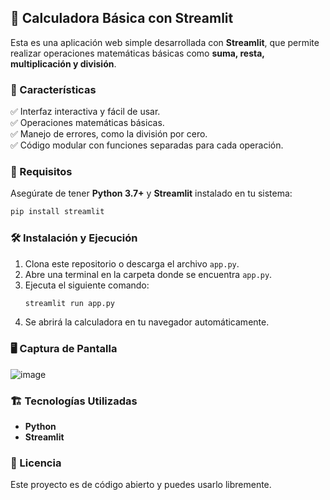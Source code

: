 ## 🧮 Calculadora Básica con Streamlit  

Esta es una aplicación web simple desarrollada con **Streamlit**, que permite realizar operaciones matemáticas básicas como **suma, resta, multiplicación y división**.  

### 🚀 Características  
✅ Interfaz interactiva y fácil de usar.  
✅ Operaciones matemáticas básicas.  
✅ Manejo de errores, como la división por cero.  
✅ Código modular con funciones separadas para cada operación.  

### 📌 Requisitos  
Asegúrate de tener **Python 3.7+** y **Streamlit** instalado en tu sistema:  
```sh
pip install streamlit
```

### 🛠 Instalación y Ejecución  
1. Clona este repositorio o descarga el archivo `app.py`.  
2. Abre una terminal en la carpeta donde se encuentra `app.py`.  
3. Ejecuta el siguiente comando:  
   ```sh
   streamlit run app.py
   ```
4. Se abrirá la calculadora en tu navegador automáticamente.  

### 🖥 Captura de Pantalla  
![image](https://github.com/user-attachments/assets/d1935fd5-3dd8-4e71-8f17-d0a9367b0401)
  
### 🏗 Tecnologías Utilizadas  
- **Python**  
- **Streamlit**  

### 📄 Licencia  
Este proyecto es de código abierto y puedes usarlo libremente.  
